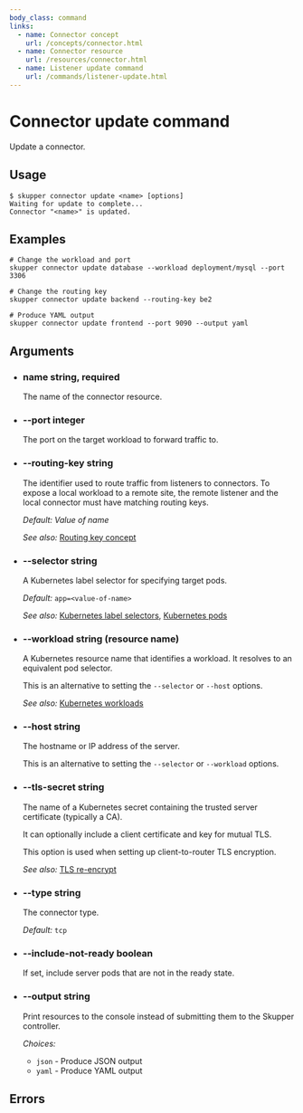 ```yaml
---
body_class: command
links:
  - name: Connector concept
    url: /concepts/connector.html
  - name: Connector resource
    url: /resources/connector.html
  - name: Listener update command
    url: /commands/listener-update.html
---
```


# Connector update command

<section>

Update a connector.

</section>

<section>

## Usage

~~~ shell
$ skupper connector update <name> [options]
Waiting for update to complete...
Connector "<name>" is updated.
~~~

</section>

<section>

## Examples

~~~
# Change the workload and port
skupper connector update database --workload deployment/mysql --port 3306

# Change the routing key
skupper connector update backend --routing-key be2

# Produce YAML output
skupper connector update frontend --port 9090 --output yaml
~~~

</section>

<section>

## Arguments

- <h3 id="name">name <span class="argument-info">string, required</span></h3>

  The name of the connector resource.

- <h3 id="port">--port <span class="argument-info">integer</span></h3>

  The port on the target workload to forward traffic to.

- <h3 id="routing-key">--routing-key <span class="argument-info">string</span></h3>

  The identifier used to route traffic from listeners to
  connectors.  To expose a local workload to a remote
  site, the remote listener and the local connector must
  have matching routing keys.

  _Default:_ _Value of name_

  _See also:_ [Routing key concept]({{site_prefix}}/concepts/routing-key.html)

- <h3 id="selector">--selector <span class="argument-info">string</span></h3>

  A Kubernetes label selector for specifying target pods.

  _Default:_ `app=<value-of-name>`

  _See also:_ [Kubernetes label selectors]({{site_prefix}}https://kubernetes.io/docs/concepts/overview/working-with-objects/labels/#label-selectors), [Kubernetes pods]({{site_prefix}}https://kubernetes.io/docs/concepts/workloads/pods/)

- <h3 id="workload">--workload <span class="argument-info">string (resource name)</span></h3>

  A Kubernetes resource name that identifies a workload.
  It resolves to an equivalent pod selector.
  
  This is an alternative to setting the `--selector` or
  `--host` options.

  _See also:_ [Kubernetes workloads]({{site_prefix}}https://kubernetes.io/docs/concepts/workloads/)

- <h3 id="host">--host <span class="argument-info">string</span></h3>

  The hostname or IP address of the server.
  
  This is an alternative to setting the `--selector` or
  `--workload` options.

- <h3 id="tls-secret">--tls-secret <span class="argument-info">string</span></h3>

  The name of a Kubernetes secret containing the trusted
  server certificate (typically a CA).
  
  It can optionally include a client certificate and key for
  mutual TLS.
  
  This option is used when setting up client-to-router TLS
  encryption.

  _See also:_ [TLS re-encrypt]({{site_prefix}})

- <h3 id="type">--type <span class="argument-info">string</span></h3>

  The connector type.

  _Default:_ `tcp`

- <h3 id="include-not-ready">--include-not-ready <span class="argument-info">boolean</span></h3>

  If set, include server pods that are not in the ready
  state.

- <h3 id="output">--output <span class="argument-info">string</span></h3>

  Print resources to the console instead of submitting
  them to the Skupper controller.

  _Choices:_
  
   - `json` - Produce JSON output
   - `yaml` - Produce YAML output

</section>

<section>

## Errors

</section>
